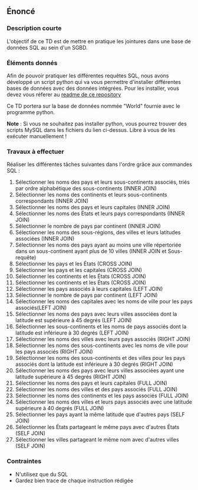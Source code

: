 ## Énoncé

### Description courte

L'objectif de ce TD est de mettre en pratique les jointures dans une base de données SQL au sein d'un SGBD.

### Éléments donnés 

Afin de pouvoir pratiquer les différentes requêtes SQL, nous avons développé un script python qui va vous permettre d'installer différentes bases de données avec des données intégrées. Pour les installer, vous devez vous réferer au <a href="https://github.com/Microleadoff/database-installer-py" title="repository du code python d'installation des bases de données" target="_blank">readme de ce repository</a>

Ce TD portera sur la base de données nommée "World" fournie avec le programme python.

**Note** : Si vous ne souhaitez pas installer python, vous pourrez trouver des scripts MySQL dans les fichiers du lien ci-dessus. Libre à vous de les exécuter manuellement !

### Travaux à effectuer

Réaliser les différentes tâches suivantes dans l'ordre grâce aux commandes SQL :

1. Sélectionner les noms des pays et leurs sous-continents associés, triés par ordre alphabétique des sous-continents (INNER JOIN)
2. Sélectionner les noms des continents et leurs sous-continents correspondants (INNER JOIN)
3. Sélectionner les noms des pays et leurs capitales (INNER JOIN)
4. Sélectionner les noms des États et leurs pays correspondants (INNER JOIN)
5. Sélectionner le nombre de pays par continent (INNER JOIN)
6. Sélectionner les noms des sous-régions, des villes et leurs latitudes associées (INNER JOIN)
7. Sélectionner les noms des pays ayant au moins une ville répertoriée dans un sous-continent ayant plus de 10 villes (INNER JOIN et Sous-requête)
8. Sélectionner les pays et les États (CROSS JOIN)
9. Sélectionner les pays et les capitales (CROSS JOIN)
10. Sélectionner les continents et les États (CROSS JOIN)
11. Sélectionner les continents et les États (CROSS JOIN)
12. Sélectionner les pays associés à leurs capitales (LEFT JOIN)
13. Sélectionner le nombre de pays par continent (LEFT JOIN)
14. Sélectionner les noms des capitales avec les noms de ville pour les pays associés(LEFT JOIN)
15. Sélectionner les noms des pays avec leurs villes associées dont la latitude est supérieure à 45 degrés (LEFT JOIN)
16. Sélectionner les sous-continents et les noms de pays associés dont la latitude est inférieure à 30 degrés (LEFT JOIN)
17. Sélectionner les noms des villes avec leurs pays associés (RIGHT JOIN)
18. Sélectionner les noms des sous-continents avec les noms de ville pour les pays associés (RIGHT JOIN)
19. Sélectionner les noms des sous-continents et des villes pour les pays associés dont la latitude est inférieure à 30 degrés (RIGHT JOIN)
20. Sélectionner les noms des pays avec leurs villes associées ayant une latitude supérieure à 45 degrés (RIGHT JOIN)
21. Sélectionner les noms des pays et leurs capitales (FULL JOIN)
22. Sélectionner les noms des villes et des pays associés (FULL JOIN)
23. Sélectionner les noms des continents et les pays associés (FULL JOIN)
24. Sélectionner les noms des villes et leurs pays associés avec une latitude supérieure à 40 degrés (FULL JOIN)
25. Sélectionner les pays ayant la même latitude que d'autres pays (SELF JOIN)
26. Sélectionner les États partageant le même pays avec d'autres États (SELF JOIN)
27. Sélectionner les villes partageant le même nom avec d'autres villes (SELF JOIN)

### Contraintes

- N'utilisez que du SQL
- Gardez bien trace de chaque instruction rédigée